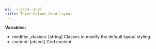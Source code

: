 ```yaml
---
el: .l-grid--3col
title: Three Column Grid Layout
---
```


__Variables:__
* modifier_classes: [string] Classes to modify the default layout styling.
* content: [object] Grid content.
